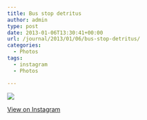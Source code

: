 ```yaml
---
title: Bus stop detritus
author: admin
type: post
date: 2013-01-06T13:30:41+00:00
url: /journal/2013/01/06/bus-stop-detritus/
categories:
  - Photos
tags:
  - instagram
  - Photos

---
```

![][1]

<p class="view-instagram">
  <a href="http://instagr.am/p/UJMKdLKlsf/">View on Instagram</a>
</p>

 [1]: http://lobban.org/wordpress//HLIC/96e8fb7333f8ad905d80b85c0197403a.jpg